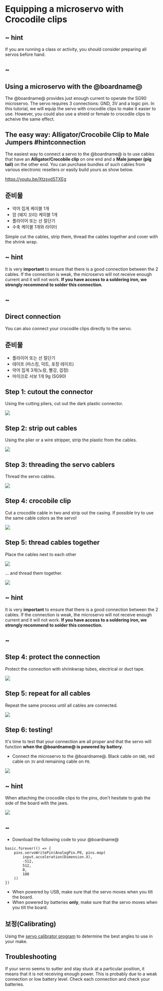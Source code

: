 # Equipping a microservo with Crocodile clips

## ~ hint

If you are running a class or activity, you should consider preparing all servos before hand.

## ~

## Using a microservo with the @boardname@

The @boardname@ provides just enough current to operate the SG90 microservo. The servo requires 3 connections: GND, 3V and a logic pin. In this tutorial, we will equip the servo with crocodile clips to make it easier to use. However, you could also use a shield or female to crocodile clips to acheive the same effect.

## The easy way: Alligator/Crocobile Clip to Male Jumpers #hintconnection

The easiest way to connect a servo to the @boardname@ is to use cables that have an **Alligator/Crocobile clip** on one end and a **Male jumper (pig tail)** on the other end. You can purchase bundles of such cables from various electronic resellers or easily build yours as show below.

https://youtu.be/XtzsydSTXEg

## 준비물

* 악어 집게 케이블 1개
* 암 (돼지 꼬리) 케이블 1개
* 플라이어 또는 선 절단기
* 수축 케이블 1개와 라이터

Simple cut the cables, strip them, thread the cables together and cover with the shrink wrap.

## ~ hint

It is very **important** to ensure that there is a good connection between the 2 cables. If the connection is weak, the microservo will not receive enough current and it will not work. **If you have access to a soldering iron, we strongly recommend to solder this connection.**

## ~

## Direct connection

You can also connect your crocodile clips directly to the servo.

## 준비물

* 플라이어 또는 선 절단기
* 테이프 (마스킹, 덕트, 포장 테이프)
* 악어 집게 3개(노랑, 빨강, 검정)
* 마이크로 서보 1개 9g (SG90)

## Step 1: cutout the connector

Using the cutting pliers, cut out the dark plastic connector.

![](/static/mb/projects/inchworm/servo1.jpg)

## Step 2: strip out cables

Using the plier or a wire stripper, strip the plastic from the cables.

![](/static/mb/projects/inchworm/servotrim.jpg)

## Step 3: threading the servo cablers

Thread the servo cables.

![](/static/mb/projects/inchworm/servo3.jpg)

## Step 4: crocobile clip

Cut a crocodile cable in two and strip out the casing. If possible try to use the same cable colors as the servo!

![](/static/mb/projects/inchworm/servo4.jpg)

## Step 5: thread cables together

Place the cables next to each other

![](/static/mb/projects/inchworm/servo5.jpg)

... and thread them together.

![](/static/mb/projects/inchworm/servo6.jpg)

## ~ hint

It is very **important** to ensure that there is a good connection between the 2 cables. If the connection is weak, the microservo will not receive enough current and it will not work. **If you have access to a soldering iron, we strongly recommend to solder this connection.**

## ~

## Step 4: protect the connection

Protect the connection with shrinkwrap tubes, electrical or duct tape.

![](/static/mb/projects/inchworm/servo7.jpg)

## Step 5: repeat for all cables

Repeat the same process until all cables are connected.

![](/static/mb/projects/inchworm/servo8.jpg)

## Step 6: testing!

It's time to test that your connection are all proper and that the servo will function **when the @boardname@ is powered by battery**.

* Connect the microservo to the @boardname@. Black cable on `GND`, red cable on `3V` and remaining cable on `P0`.

![](/static/mb/projects/inchworm/circuit1.jpg)

## ~ hint

When attaching the crocodile clips to the pins, don't hesitate to grab the side of the board with the jaws.

![](/static/mb/projects/inchworm/circuit2.jpg)

## ~

* Download the following code to your @boardname@

```blocks
basic.forever(() => {
    pins.servoWritePin(AnalogPin.P0, pins.map(
        input.acceleration(Dimension.X),
        -512,
        512,
        0,
        180
    ))
})
```

* When powered by USB, make sure that the servo moves when you tilt the board.
* When powered by batteries **only**, make sure that the servo moves when you tilt the board.

## 보정(Calibrating)

Using the [servo calibrator program](/examples/servo-calibrator) to determine the best angles to use in your make.

## Troubleshooting

If your servo seems to sutter and stay stuck at a particular position, it means that it is not receiving enough power. This is probably due to a weak connection or low battery level. Check each connection and check your batteries.
